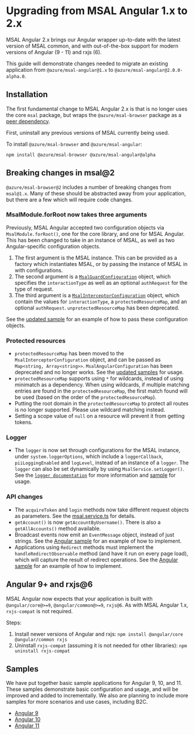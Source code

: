 # Upgrading from MSAL Angular 1.x to 2.x

MSAL Angular 2.x brings our Angular wrapper up-to-date with the latest version of MSAL common, and with out-of-the-box support for modern versions of Angular (9 - 11) and rxjs (6).

This guide will demonstrate changes needed to migrate an existing application from `@azure/msal-angular@1.x` to `@azure/msal-angular@2.0.0-alpha.0`.

## Installation

The first fundamental change to MSAL Angular 2.x is that is no longer uses the core `msal` package, but wraps the `@azure/msal-browser` package as a [peer dependency](https://nodejs.org/en/blog/npm/peer-dependencies/). 

First, uninstall any previous versions of MSAL currently being used.

To install `@azure/msal-browser` and `@azure/msal-angular`:
```
npm install @azure/msal-browser @azure/msal-angular@alpha
```

## Breaking changes in msal@2

`@azure/msal-browser@2` includes a number of breaking changes from `msal@1.x`. Many of these should be abstracted away from your application, but there are a few which will require code changes.

### MsalModule.forRoot now takes three arguments

Previously, MSAL Angular accepted two configuration objects via `MsalModule.forRoot()`, one for the core library, and one for MSAL Angular. This has been changed to take in an instance of MSAL, as well as two Angular-specific configuration objects.

1. The first argument is the MSAL instance. This can be provided as a factory which instantiates MSAL, or by passing the instance of MSAL in with configurations. 
2. The second argument is a [`MsalGuardConfiguration`](https://github.com/AzureAD/microsoft-authentication-library-for-js/blob/msal-angular-v2/lib/msal-angular/src/msal.guard.config.ts) object, which specifies the `interactionType` as well as an optional `authRequest` for the type of request. 
3. The third argument is a [`MsalInterceptorConfiguration`](https://github.com/AzureAD/microsoft-authentication-library-for-js/blob/msal-angular-v2/lib/msal-angular/src/msal.interceptor.config.ts) object, which contain the values for `interactionType`, a `protectedResourceMap`, and an optional `authRequest`. `unprotectedResourceMap` has been deprecated. 

See the [updated sample](https://github.com/AzureAD/microsoft-authentication-library-for-js/blob/msal-angular-v2/samples/msal-angular-v2-samples/angular10-sample-app/src/app/app.module.ts) for an example of how to pass these configuration objects.

### Protected resources

* `protectedResourceMap` has been moved to the `MsalInterceptorConfiguration` object, and can be passed as `Map<string, Array<string>>`. `MsalAngularConfiguration` has been deprecated and no longer works. See the [updated samples](https://github.com/AzureAD/microsoft-authentication-library-for-js/blob/msal-angular-v2/samples/msal-angular-v2-samples/angular10-sample-app/src/app/app.module.ts) for usage.
* `protectedResourceMap` supports using `*` for wildcards, instead of using minimatch as a dependency. When using wildcards, if multiple matching entries are found in the `protectedResourceMap`, the first match found will be used (based on the order of the `protectedResourceMap`). 
* Putting the root domain in the `protectedResourceMap` to protect all routes is no longer supported. Please use wildcard matching instead.
* Setting a scope value of `null` on a resource will prevent it from getting tokens.

### Logger

* The `logger` is now set through configurations for the MSAL instance, under `system.loggerOptions`, which include a `loggerCallback`, `piiLoggingEnabled` and `logLevel`, instead of an instance of a `logger`. The `logger` can also be set dynamically by using `MsalService.setLogger()`. See the [`logger documentation`](https://github.com/AzureAD/microsoft-authentication-library-for-js/blob/msal-angular-v2/lib/msal-angular/docs/v2-docs/logging.md) for more information and [sample](https://github.com/AzureAD/microsoft-authentication-library-for-js/blob/msal-angular-v2/samples/msal-angular-v2-samples/angular10-sample-app/src/app/app.module.ts) for usage.

### API changes
* The `acquireToken` and `login` methods now take different request objects as parameters. See the [msal.service.ts](https://github.com/AzureAD/microsoft-authentication-library-for-js/blob/msal-angular-v2/lib/msal-angular/src/msal.service.ts) for details.
* `getAccount()` is now `getAccountByUsername()`. There is also a `getAllAccounts()` method available.
* Broadcast events now emit an `EventMessage` object, instead of just strings. See the [Angular sample](https://github.com/AzureAD/microsoft-authentication-library-for-js/blob/msal-angular-v2/samples/msal-angular-v2-samples/angular10-sample-app/src/app/app.component.ts) for an example of how to implement.
* Applications using `Redirect` methods must implement the `handleRedirectObservable` method (and have it run on every page load), which will capture the result of redirect operations. See the [Angular sample](https://github.com/AzureAD/microsoft-authentication-library-for-js/blob/msal-angular-v2/samples/msal-angular-v2-samples/angular10-sample-app/src/app/home/home.component.ts) for an example of how to implement.

## Angular 9+ and rxjs@6

MSAL Angular now expects that your application is built with `@angular/core@>=9`, `@angular/common@>=9`, `rxjs@6`. As with MSAL Angular 1.x, `rxjs-compat` is not required.

Steps:
1. Install newer versions of Angular and rxjs: `npm install @angular/core @angular/common rxjs`
2. Uninstall `rxjs-compat` (assuming it is not needed for other libraries): `npm uninstall rxjs-compat`

## Samples

We have put together basic sample applications for Angular 9, 10, and 11. These samples demonstrate basic configuration and usage, and will be improved and added to incrementally. We also are planning to include more samples for more scenarios and use cases, including B2C.

* [Angular 9](https://github.com/AzureAD/microsoft-authentication-library-for-js/tree/msal-angular-v2/samples/msal-angular-v2-samples/angular9-v2-sample-app)
* [Angular 10](https://github.com/AzureAD/microsoft-authentication-library-for-js/tree/msal-angular-v2/samples/msal-angular-v2-samples/angular10-sample-app)
* [Angular 11](https://github.com/AzureAD/microsoft-authentication-library-for-js/tree/msal-angular-v2/samples/msal-angular-v2-samples/angular11-sample-app)
